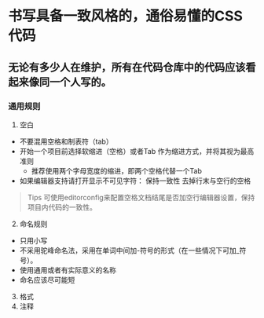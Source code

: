 # 书写具备一致风格的，通俗易懂的CSS代码
## 无论有多少人在维护，所有在代码仓库中的代码应该看起来像同一个人写的。
### 通用规则
1. 空白
  - 不要混用空格和制表符（tab）
  - 开始一个项目前选择软缩进（空格）或者Tab 作为缩进方式，并将其视为最高准则
    - 推荐使用两个字母宽度的缩进，即两个空格代替一个Tab
  - 如果编辑器支持请打开显示不可见字符： 保持一致性 去掉行末与空行的空格
> Tips 可使用editorconfig来配置空格文档结尾是否加空行编辑器设置，保持项目内代码的一致性。
2. 命名规则
  - 只用小写
  - 不采用驼峰命名法，采用在单词中间加-符号的形式（在一些情况下可加_符号）。
  - 使用通用或者有实际意义的名称
  - 命名应该尽可能短
3. 格式
4. 注释
